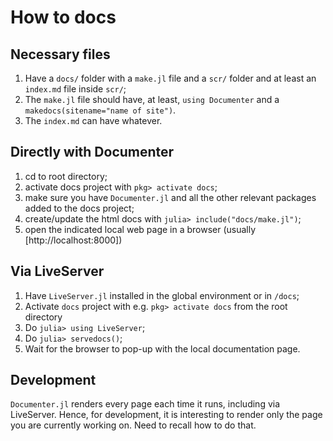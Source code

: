 # How to docs

## Necessary files

1. Have a `docs/` folder with a `make.jl` file and a `scr/` folder and at least an `index.md` file inside `scr/`;
2. The `make.jl` file should have, at least, `using Documenter` and a `makedocs(sitename="name of site")`.
3. The `index.md` can have whatever.

## Directly with Documenter

1. cd to root directory;
2. activate docs project with `pkg> activate docs`;
3. make sure you have `Documenter.jl` and all the other relevant packages added to the docs project;
3. create/update the html docs with `julia> include("docs/make.jl")`;
4. open the indicated local web page in a browser (usually [http://localhost:8000])

## Via LiveServer

1. Have `LiveServer.jl` installed in the global environment or in `/docs`;
2. Activate `docs` project with e.g. `pkg> activate docs` from the root directory
3. Do `julia> using LiveServer`;
4. Do `julia> servedocs()`;
5. Wait for the browser to pop-up with the local documentation page.

## Development

`Documenter.jl` renders every page each time it runs, including via LiveServer. Hence, for development, it is interesting to render only the page you are currently working on. Need to recall how to do that.
